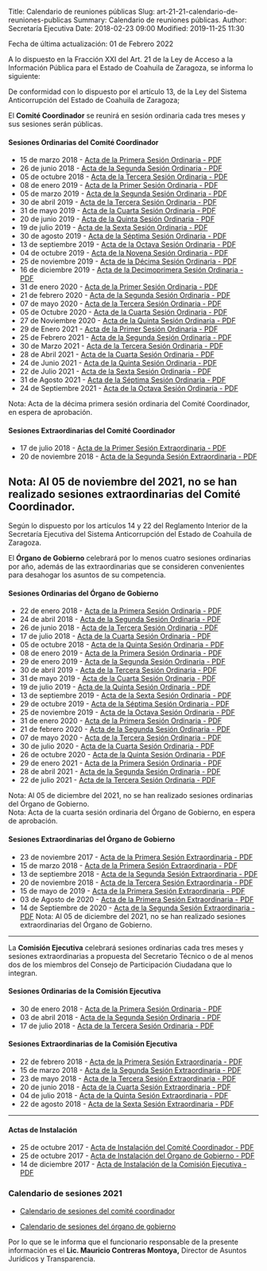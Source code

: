 Title: Calendario de reuniones públicas
Slug: art-21-21-calendario-de-reuniones-publicas
Summary: Calendario de reuniones públicas.
Author: Secretaría Ejecutiva
Date: 2018-02-23 09:00
Modified: 2019-11-25 11:30


Fecha de última actualización: 01 de Febrero 2022


A lo dispuesto en la Fracción XXI del Art. 21 de la Ley de Acceso a la Información Pública para el Estado de Coahuila de Zaragoza, se informa lo siguiente:

De conformidad con lo dispuesto por el artículo 13, de la Ley del Sistema Anticorrupción del Estado de Coahuila de Zaragoza;

El **​Comité Coordinador** ​se reunirá en sesión ordinaria cada tres meses y sus sesiones serán públicas.

#### Sesiones Ordinarias del Comité Coordinador

* 15 de marzo 2018      - [Acta de la Primera Sesión Ordinaria - PDF](2018-03-15-primera-sesion-ordinaria-comite-coordinador.pdf)
* 26 de junio 2018      - [Acta de la Segunda Sesión Ordinaria - PDF](2018-06-26-segunda-sesion-ordinaria-comite-coordinador.pdf)
* 05 de octubre 2018    - [Acta de la Tercera Sesión Ordinaria - PDF](2018-10-05-tercera-sesion-ordinaria-comite-coordinador.pdf)
* 08 de enero 2019      - [Acta de la Primer Sesión Ordinaria  - PDF](2019-01-08-primera-sesion-ordinaria-comite-coordinador.pdf)
* 05 de marzo 2019      - [Acta de la Segunda Sesión Ordinaria - PDF](2019-03-05-segunda-sesion-ordinaria-comite-coordinador.pdf)
* 30 de abril 2019      - [Acta de la Tercera Sesión Ordinaria - PDF](2019-04-30-tercera-sesion-ordinaria-comite-coordinador.pdf)
* 31 de mayo 2019       - [Acta de la Cuarta Sesión Ordinaria  - PDF](2019-05-31-cuarta-sesion-ordinaria-comite-coordinador.pdf)
* 20 de junio 2019      - [Acta de la Quinta Sesión Ordinaria  - PDF](2019-06-20-quinta-sesion-ordinaria-comite-coordinador.pdf)
* 19 de julio 2019      - [Acta de la Sexta Sesión Ordinaria   - PDF](2019-07-19-sexta-sesion-ordinaria-comite-coordinador.pdf)
* 30 de agosto 2019     - [Acta de la Séptima Sesión Ordinaria - PDF](2019-08-30-septima-sesion-ordinaria-comite-coordinador.pdf)
* 13 de septiembre 2019 - [Acta de la Octava Sesión Ordinaria  - PDF](2019-09-13-octava-sesion-ordinaria-comite-coordinador.pdf)
* 04 de octubre 2019 - [Acta de la Novena Sesión Ordinaria  - PDF](2019-10-04-novena-sesion-ordinaria-comite-coordinador.pdf)
* 25 de noviembre 2019 - [Acta de la Décima Sesión Ordinaria  - PDF](2019-11-25-decima-sesion-ordinaria-comite-coordinador.pdf)
* 16 de diciembre 2019 - [Acta de la Decimoprimera Sesión Ordinaria  - PDF](2019-12-16-decimoprimera-sesion-ordinaria-comite-coordinador.pdf)
* 31 de enero 2020      - [Acta de la Primer Sesión Ordinaria  - PDF](2020-01-31-primera-sesion-ordinaria-comite-coordinador.pdf)
* 21 de febrero 2020      - [Acta de la Segunda Sesión Ordinaria - PDF](2020-02-21-segunda-sesion-ordinaria-comite-coordinador.pdf)
* 07 de mayo 2020       - [Acta de la Tercera Sesión Ordinaria - PDF](2020-05-07-tercera-sesion-ordinaria-organo-de-gobierno.pdf)
* 05 de Octubre 2020       - [Acta de la Cuarta Sesión Ordinaria - PDF](2020-cuarta-sesion-ordinaria-organo-de-gobierno.pdf)
* 27 de Noviembre 2020       - [Acta de la Quinta Sesión Ordinaria - PDF](2020-11-27-acta-quinta-sesion-ordinaria-comite-coordinador.pdf)
* 29 de Enero 2021      - [Acta de la Primer Sesión Ordinaria - PDF](2021-01-29-acta-primer-sesion-ordinara-ccr.pdf)
* 25 de Febrero 2021      - [Acta de la Segunda Sesión Ordinaria - PDF](2021-acta-segunda-sesion-ordinara-cc.pdf)
* 30 de Marzo 2021      - [Acta de la Tercera Sesión Ordinaria - PDF](2021-03-30-acta-tercera-sesion-ordinaria-comite-coordinador.pdf)
* 28 de Abril 2021      - [Acta de la Cuarta Sesión Ordinaria - PDF](2021-04-21-acta-Cuarta-sesion-ordinaria-comite-coordinador.pdf)
* 24 de Junio 2021      - [Acta de la Quinta Sesión Ordinaria - PDF](2021-06-24-acta-Quinta-sesion-ordinaria-comite-coordinador.pdf)
* 22 de Julio 2021      - [Acta de la Sexta Sesión Ordinaria - PDF](2021-07-22-sexta-sesion-ordinaria-CC.pdf)
* 31 de Agosto 2021      - [Acta de la Séptima Sesión Ordinaria - PDF](2021-8-31-septima-sesion-ordinaria-CC.pdf)
* 24 de Septiembre 2021      - [Acta de la Octava Sesión Ordinaria - PDF](2021-09-24-octava-sesion-ordinaria-CC.pdf)

Nota: Acta de la décima primera sesión ordinaria del Comité Coordinador, en espera de aprobación.


#### Sesiones Extraordinarias del Comité Coordinador

* 17 de julio 2018     - [Acta de la Primer Sesión Extraordinaria - PDF](2018-07-17-primera-sesion-extraordinaria-comite-coordinador.pdf)
* 20 de noviembre 2018 - [Acta de la Segunda Sesión Extraordinaria - PDF](2018-11-20-segunda-sesion-extraordinaria-comite-coordinador.pdf)

Nota: Al 05 de noviembre del 2021, no se han realizado sesiones extraordinarias del Comité Coordinador.
---

Según lo dispuesto por los artículos 14 y 22 del Reglamento Interior de la Secretaría Ejecutiva del Sistema Anticorrupción del Estado de Coahuila de Zaragoza.

El **Órgano de Gobierno** celebrará por lo menos cuatro sesiones ordinarias por año, además de las extraordinarias que se consideren convenientes para desahogar los asuntos de su competencia.

#### Sesiones Ordinarias del Órgano de Gobierno

* 22 de enero 2018      - [Acta de la Primera Sesión Ordinaria - PDF](2018-01-22-primera-sesion-ordinaria-organo-de-gobierno.pdf)
* 24 de abril 2018      - [Acta de la Segunda Sesión Ordinaria - PDF](2018-04-24-segunda-sesion-ordinaria-organo-de-gobierno.pdf)
* 26 de junio 2018      - [Acta de la Tercera Sesión Ordinaria - PDF](2018-06-26-tercera-sesion-ordinaria-organo-de-gobierno.pdf)
* 17 de julio 2018      - [Acta de la Cuarta Sesión Ordinaria  - PDF](2018-07-17-cuarta-sesion-ordinaria-organo-de-gobierno.pdf)
* 05 de octubre 2018    - [Acta de la Quinta Sesión Ordinaria  - PDF](2018-10-05-quinta-sesion-ordinaria-organo-de-gobierno.pdf)
* 08 de enero 2019      - [Acta de la Primera Sesión Ordinaria - PDF](2019-01-08-primera-sesion-ordinaria-organo-de-gobierno.pdf)
* 29 de enero 2019      - [Acta de la Segunda Sesión Ordinaria - PDF](2019-01-29-segunda-sesion-ordinaria-organo-de-gobierno.pdf)
* 30 de abril 2019      - [Acta de la Tercera Sesión Ordinaria - PDF](2019-04-30-tercera-sesion-ordinaria-organo-de-gobierno.pdf)
* 31 de mayo 2019       - [Acta de la Cuarta Sesión Ordinaria  - PDF](2019-05-31-cuarta-sesion-ordinaria-organo-de-gobierno.pdf)
* 19 de julio 2019      - [Acta de la Quinta Sesión Ordinaria  - PDF](2019-07-19-quinta-sesion-ordinaria-organo-de-gobierno.pdf)
* 13 de septiembre 2019 - [Acta de la Sexta Sesión Ordinaria   - PDF](2019-09-13-sexta-sesion-ordinaria-organo-de-gobierno.pdf)
* 29 de octubre 2019    - [Acta de la Séptima Sesión Ordinaria   - PDF](2019-10-29-septima-sesion-ordinaria-organo-de-gobierno.pdf)
* 25 de noviembre 2019  - [Acta de la Octava Sesión Ordinaria   - PDF](2019-11-25-octava-sesion-ordinaria-organo-de-gobierno.pdf)
* 31 de enero 2020      - [Acta de la Primera Sesión Ordinaria - PDF](2020-01-31-primera-sesion-ordinaria-organo-de-gobierno.pdf)
* 21 de febrero 2020    - [Acta de la Segunda Sesión Ordinaria - PDF](2020-02-21-segunda-sesion-ordinaria-organo-de-gobierno.pdf)
* 07 de mayo 2020    - [Acta de la Tercera Sesión Ordinaria - PDF](2020-05-07-tercera-sesion-ordinaria-organo-de-gobierno1.pdf)
* 30 de julio 2020    - [Acta de la Cuarta Sesión Ordinaria - PDF](2020-07-30-cuarta-sesion-ordinaria-organo-de-gobierno.pdf)
* 26 de octubre 2020    - [Acta de la Quinta Sesión Ordinaria - PDF](2020-10-26-acta-quinta-sesion-ordinaria-organo-de-gobierno.pdf)
* 29 de enero 2021      - [Acta de la Primera Sesión Ordinaria - PDF](2021-01-29-acta-primera-sesion-ordinaria-organo-de-gobierno.pdf)
* 28 de abril 2021      - [Acta de la Segunda Sesión Ordinaria - PDF](2021-04-28-acta-Segunda-sesion-ordinaria-organo-de-gobierno.pdf)
* 22 de julio 2021      - [Acta de la Tercera Sesión Ordinaria - PDF](2021-07-22-acta-Tercera-sesion-ordinaria-organo-de-gobierno.pdf)

Nota: Al 05 de diciembre del 2021, no se han realizado sesiones ordinarias del Órgano de Gobierno.  
Nota: Acta de la cuarta sesión ordinaria del Órgano de Gobierno, en espera de aprobación. 





#### Sesiones Extraordinarias del Órgano de Gobierno

* 23 de noviembre 2017  - [Acta de la Primera Sesión Extraordinaria - PDF](2017-11-23-primera-sesion-extraordinaria-organo-de-gobierno.pdf)
* 15 de marzo 2018      - [Acta de la Primera Sesión Extraordinaria - PDF](2018-03-15-primera-sesion-extraordinaria-organo-de-gobierno.pdf)
* 13 de septiembre 2018 - [Acta de la Segunda Sesión Extraordinaria - PDF](2018-09-13-segunda-sesion-extraordinaria-organo-de-gobierno.pdf)
* 20 de noviembre 2018  - [Acta de la Tercera Sesión Extraordinaria - PDF](2018-11-20-tercera-sesion-extraordinaria-organo-de-gobierno.pdf)
* 15 de mayo de 2019    - [Acta de la Primera Sesión Extraordinaria - PDF](2019-05-15-primera-sesion-extraordinaria-organo-de-gobierno.pdf)
* 03 de Agosto de 2020    - [Acta de la Primera Sesión Extraordinaria - PDF](2020-08-03-primera-sesion-extraordinaria-organo-de-gobierno.pdf)
* 14 de Septiembre de 2020    - [Acta de la Segunda Sesión Extraordinaria - PDF](2021-02-segunda-sesion-extraordinaria-organo-de-gobierno.pdf)
Nota: Al 05 de diciembre del 2021, no se han realizado sesiones extraordinarias del Órgano de Gobierno.  
  
---

La **Comisión Ejecutiva** celebrará sesiones ordinarias cada tres meses y sesiones extraordinarias a propuesta del Secretario Técnico o de al menos dos de los miembros del Consejo de Participación Ciudadana que lo integran.

#### Sesiones Ordinarias de la Comisión Ejecutiva

* 30 de enero 2018 - [Acta de la Primera Sesión Ordinaria - PDF](2018-01-30-primera-sesion-ordinaria-comision-ejecutiva.pdf)
* 03 de abril 2018 - [Acta de la Segunda Sesión Ordinaria - PDF](2018-04-03-segunda-sesion-ordinaria-comision-ejecutiva.pdf)
* 17 de julio 2018 - [Acta de la Tercera Sesión Ordinaria - PDF](2018-07-17-tercera-sesion-ordinaria-comision-ejecutiva.pdf)

#### Sesiones Extraordinarias de la Comisión Ejecutiva

* 22 de febrero 2018 - [Acta de la Primera Sesión Extraordinaria - PDF](2018-02-22-primera-sesion-extraordinaria-comision-ejecutiva.pdf)
* 15 de marzo 2018   - [Acta de la Segunda Sesión Extraordinaria - PDF](2018-03-15-segunda-sesion-extraordinaria-comision-ejecutiva.pdf)
* 23 de mayo 2018    - [Acta de la Tercera Sesión Extraordinaria - PDF](2018-05-23-tercera-sesion-extraordinaria-comision-ejecutiva.pdf)
* 20 de junio 2018   - [Acta de la Cuarta Sesión Extraordinaria  - PDF](2018-06-20-cuarta-sesion-extraordinaria-comision-ejecutiva.pdf)
* 04 de julio 2018   - [Acta de la Quinta Sesión Extraordinaria  - PDF](2018-07-04-quinta-sesion-extraordinaria-comision-ejecutiva.pdf)
* 22 de agosto 2018  - [Acta de la Sexta Sesión Extraordinaria   - PDF](2018-08-22-sexta-sesion-extraordinaria-comision-ejecutiva.pdf)

---

#### Actas de Instalación

* 25 de octubre 2017   - [Acta de Instalación del Comité Coordinador   - PDF](2017-10-25-acta-instalacion-comite-coordinador.pdf)
* 25 de octubre 2017   - [Acta de Instalación del Órgano de Gobierno   - PDF](2017-10-25-acta-instalacion-organo-de-gobierno.pdf)
* 14 de diciembre 2017 - [Acta de Instalación de la Comisión Ejecutiva - PDF](2017-12-14-acta-instalacion-comision-ejecutiva.pdf)


### Calendario de sesiones 2021

* [Calendario de sesiones del comité coordinador](#)

* [Calendario de sesiones del órgano de gobierno](#)

Por lo que se le informa que el funcionario responsable de la presente información es el **Lic. Mauricio Contreras Montoya,** Director de Asuntos Jurídicos y Transparencia.
